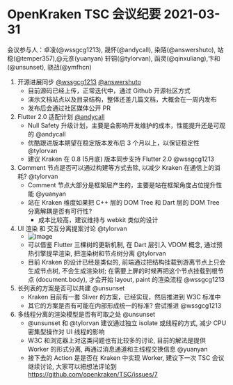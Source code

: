 # OpenKraken TSC 会议纪要 2021-03-31

会议参与人：卓凌(@wssgcg1213), 晟怀(@andycall), 染陌(@answershuto), 站稳(@temper357),@元彦(yuanyan) 轩铜(@tylorvan), 函灵(@qinxuliang),卞和(@unsunset), 骁战(@ymfhcn)

1. 开源进展同步 [@wssgcg1213](https://github.com/wssgcg1213) [@answershuto](https://github.com/answershuto)
   - 目前源码已经上传，正常迭代中，通过 Github 开源社区方式
   - 演示文档站点以及目录结构，整体还差几篇文档，大概会在一周内发布
   - 发布后会通过社区媒体公开 PR
2. Flutter 2.0 适配计划 [@andycall](https://github.com/andycall)
   - Null Safety 升级计划，主要是会影响开发维护的成本，性能提升还是可观的 @andycall
   - 优酷跟进版本期望在稳定版本发布后 3 个月以上，以保证稳定性 @tylorvan
   - 建议 Kraken 在 0.8 (5月底) 版本同步支持 Flutter 2.0 @wssgcg1213
3. Comment 节点是否可以通过构建等方式去除, 以减少 Kraken 在通信上的消耗? @tylorvan
   - Comment 节点大部分是框架层产生的，主要是站在框架角度占位提升性能 @yuanyan
   - 站在 Kraken 维度如果把 C++ 层的 DOM Tree 和 Dart 层的 DOM Tree 分离解耦是否有可行性?
     - 成本比较高，建议维持与 webkit 类似的设计
4. UI 渲染 和 交互分离提案讨论 @tylorvan
   - ![image](https://user-images.githubusercontent.com/3922719/113113760-35e82a00-923d-11eb-9ed9-20f0acf91afd.png)
   - 可以借鉴 Flutter 三棵树的更新机制, 在 Dart 层引入 VDOM 概念, 通过预热引擎提早渲染, 把渲染树和节点树分离 @tylorvan
   - 目前 Kraken 的设计已经是类似的, 前端通过把结构挂载到游离节点上只会生成节点树, 不会生成渲染树; 在需要上屏的时候再把这个节点挂载到根节点 (document.body), 才会开始 layout, paint 的渲染流程 @wssgcg1213
6. 长列表的方案是否可以共建 @unsunset
   - Kraken 目前有一套 Sliver 的方案，已经实现，然后推进到 W3C 标准中
   - 其它的方案是否有可能在内部形成统一的标准? 尝试推进 @wssgcg1213
7. 多线程分离的渲染模型是否有可取之处 @unsunset
   - @unsunset 和 @tylorvan 建议通过独立 isolate 或线程的方式, 减少 CPU 密集型操作对 UI 线程的影响
   - W3C 和浏览器上对这类问题也有比较多的讨论, 目前的解法是提供 Worker 的形式分离, 再通过消息通道和主线程交换信息 @yuanyan
   - 接下去的 Action 是是否在 Kraken 中实现 Worker, 建议下一次 TSC 会议继续讨论, 大家可以把想法评论到 https://github.com/openkraken/TSC/issues/7
